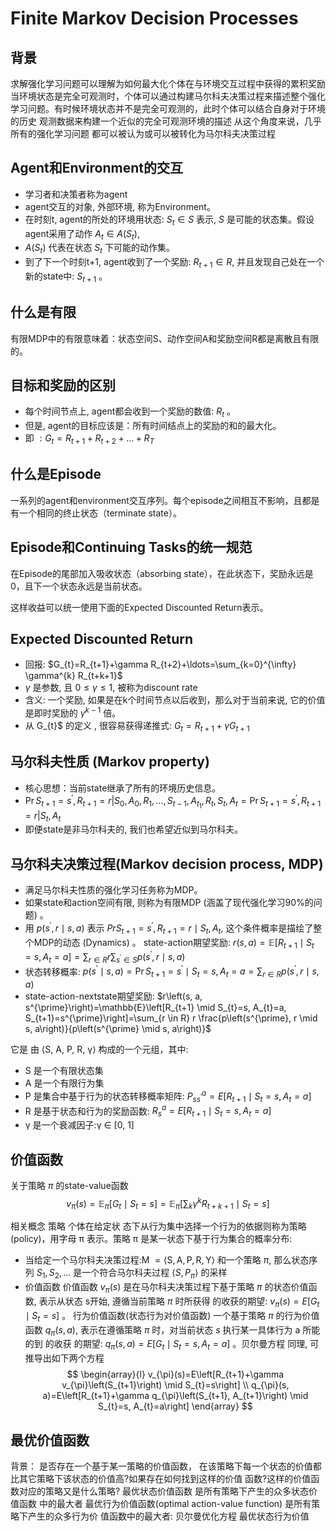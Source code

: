 

<!--
 * @version:
 * @Author:  StevenJokess https://github.com/StevenJokess
 * @Date: 2020-12-30 19:53:48
 * @LastEditors:  StevenJokess https://github.com/StevenJokess
 * @LastEditTime: 2020-12-30 19:57:43
 * @Description:
 * @TODO::
 * @Reference:https://yuancl.github.io/2019/01/21/rl/%E9%A9%AC%E5%B0%94%E7%A7%91%E5%A4%AB%E5%86%B3%E7%AD%96%E8%BF%87%E7%A8%8B/
 * https://applenob.github.io/rl_note/intro-note-3/
-->

# Finite Markov Decision Processes

## 背景

求解强化学习问题可以理解为如何最大化个体在与环境交互过程中获得的累积奖励
当环境状态是完全可观测时，个体可以通过构建马尔科夫决策过程来描述整个强化学习问题。有时候环境状态并不是完全可观测的，此时个体可以结合自身对于环境的历史 观测数据来构建一个近似的完全可观测环境的描述
从这个角度来说，几乎所有的强化学习问题 都可以被认为或可以被转化为马尔科夫决策过程
## Agent和Environment的交互

- 学习者和决策者称为agent
- agent交互的对象, 外部环境, 称为Environment。
- 在时刻t, agent的所处的环境用状态: $S_{t} \in S$ 表示, $S$ 是可能的状态集。假设agent采用了动作 $A_{t} \in A\left(S_{t}\right)$,
- $A\left(S_{t}\right)$ 代表在状态 $S_{t}$ 下可能的动作集。
- 到了下一个时刻t+1, agent收到了一个奖励: $R_{t+1} \in R,$ 并且发现自己处在一个新的state中: $S_{t+1}$ 。

## 什么是有限

有限MDP中的有限意味着：状态空间S、动作空间A和奖励空间R都是离散且有限的。

## 目标和奖励的区别

- 每个时间节点上, agent都会收到一个奖励的数值: $R_{t}$ 。
- 但是, agent的目标应该是：所有时间结点上的奖励的和的最大化。
- 即 $: G_{t}=R_{t+1}+R_{t+2}+\ldots+R_{T}$

## 什么是Episode

一系列的agent和environment交互序列。每个episode之间相互不影响，且都是有一个相同的终止状态（terminate state）。

## Episode和Continuing Tasks的统一规范

在Episode的尾部加入吸收状态（absorbing state），在此状态下，奖励永远是0，且下一个状态永远是当前状态。

这样收益可以统一使用下面的Expected Discounted Return表示。

## Expected Discounted Return

- 回报: $G_{t}=R_{t+1}+\gamma R_{t+2}+\ldots=\sum_{k=0}^{\infty} \gamma^{k} R_{t+k+1}$
- $\gamma$ 是参数, 且 $0 \leq \gamma \leq 1,$ 被称为discount rate
- 含义: 一个奖励, 如果是在k个时间节点以后收到，那么对于当前来说, 它的价值是即时奖励的 $\gamma^{k-1}$ 倍。
- 从 G_{t}$ 的定义 $,$ 很容易获得递推式: $G_{t}=R_{t+1}+\gamma G_{t+1}$

## 马尔科夫性质 (Markov property)

- 核心思想：当前state继承了所有的环境历史信息。
- $\operatorname{Pr} S_{t+1}=s^{\prime}, R_{t+1}=r\left|S_{0}, A_{0}, R_{1}, \ldots, S_{t-1}, A_{t_{1}}, R_{t}, S_{t}, A_{t}=\operatorname{Pr} S_{t+1}=s^{\prime}, R_{t+1}=r\right| S_{t}, A_{t}$
- 即便state是非马尔科夫的, 我们也希望近似到马尔科夫。

## 马尔科夫决策过程(Markov decision process, MDP)

- 满足马尔科夫性质的强化学习任务称为MDP。
- 如果state和action空间有限, 则称为有限MDP (涵盖了现代强化学习90\%的问题) 。
- 用 $p\left(s^{\prime}, r \mid s, a\right)$ 表示 $P r S_{t+1}=s^{\prime}, R_{t+1}=r \mid S_{t}, A_{t},$ 这个条件概率是描绘了整个MDP的动态 (Dynamics) $。$ state-action期望奖励: $r(s, a)=\mathbb{E}\left[R_{t+1} \mid S_{t}=s, A_{t}=a\right]=\sum_{r \in R} r \sum_{s^{\prime} \in S} p\left(s^{\prime}, r \mid s, a\right)$
- 状态转移概率: $p\left(s^{\prime} \mid s, a\right)=\operatorname{Pr} S_{t+1}=s^{\prime} \mid S_{t}=s, A_{t}=a=\sum_{r \in R} p\left(s^{\prime}, r \mid s, a\right)$
- state-action-nextstate期望奖励: $r\left(s, a, s^{\prime}\right)=\mathbb{E}\left[R_{t+1} \mid S_{t}=s, A_{t}=a, S_{t+1}=s^{\prime}\right]=\sum_{r \in R} r \frac{p\left(s^{\prime}, r \mid s, a\right)}{p\left(s^{\prime} \mid s, a\right)}$

它是 由 ⟨S, A, P, R, γ⟩ 构成的一个元组，其中:

- S 是一个有限状态集
- A 是一个有限行为集
- P 是集合中基于行为的状态转移概率矩阵: $P_{s s^{\prime}}^{a}=E\left[R_{t+1} \mid S_{t}=s, A_{t}=a\right]$
- R 是基于状态和行为的奖励函数: $R_{s}^{a}=E\left[R_{t+1} \mid S_{t}=s, A_{t}=a\right]$
- γ 是一个衰减因子:γ ∈ [0, 1]

## 价值函数

关于策略 $\pi$ 的state-value函数
$$
v_{\pi}(s)=\mathbb{E}_{\pi}\left[G_{t} \mid S_{t}=s\right]=\mathbb{E}_{\pi}\left[\sum_{k} \gamma^{k} R_{t+k+1} \mid S_{t}=s\right]
$$





相关概念
策略
个体在给定状 态下从行为集中选择一个行为的依据则称为策略 (policy)，用字母 π 表示。策略 π 是某一状态下基于行为集合的概率分布:

- 当给定一个马尔科夫决策过程:M $=\langle\mathrm{S}, \mathrm{A}, \mathrm{P}, \mathrm{R}, \mathrm{Y}\rangle$ 和一个策略 $\pi,$ 那么状态序列 $S_{1}, S_{2}, \ldots$ 是一个符合马尔科夫过程
$\left\langle S, P_{\pi}\right\rangle$ 的采样
- 价值函数
价值函数 $v_{\pi}(s)$ 是在马尔科夫决策过程下基于策略 $\pi$ 的状态价值函数, 表示从状态 s开始, 遵循当前策略 $\pi$ 时所获得
的收获的期望: $v_{\pi}(s)=E\left[G_{t} \mid S_{t}=s\right]$
。 行为价值函数(状态行为对价值函数)
一个基于策略 $\pi$ 的行为价值函数 $q_{\pi}(s, a),$ 表示在遵循策略 $\pi$ 时，对当前状态 $s$ 执行某一具体行为 a 所能的到 的收获
的期望: $q_{\pi}(s, a)=E\left[G_{t} \mid S_{t}=s, A_{t}=a\right]$
。贝尔曼方程
同理, 可推导出如下两个方程
$$
\begin{array}{l}
v_{\pi}(s)=E\left[R_{t+1}+\gamma v_{\pi}\left(S_{t+1}\right) \mid S_{t}=s\right] \\
q_{\pi}(s, a)=E\left[R_{t+1}+\gamma q_{\pi}\left(S_{t+1}, A_{t+1}\right) \mid S_{t}=s, A_{t}=a\right]
\end{array}
$$

## 最优价值函数


背景：
是否存在一个基于某一策略的价值函数， 在该策略下每一个状态的价值都比其它策略下该状态的价值高?如果存在如何找到这样的价值 函数?这样的价值函数对应的策略又是什么策略?
最优状态价值函数
是所有策略下产生的众多状态价值函数 中的最大者
最优行为价值函数(optimal action-value function)
是所有策略下产生的众多行为价 值函数中的最大者:
贝尔曼优化方程
最优状态行为价值
